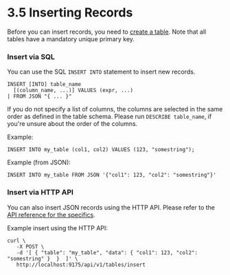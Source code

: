 3.5 Inserting Records
=====================

Before you can insert records, you need to [create a table](../creating-tables/).
Note that all tables have a mandatory unique primary key.

### Insert via SQL

You can use the SQL `INSERT INTO` statement to insert new records.

    INSERT [INTO] table_name
      [(column_name, ...)] VALUES (expr, ...)
    | FROM JSON "{ ... }"

If you do not specify a list of columns, the columns are selected in the same
order as defined in the table schema. Please run `DESCRIBE table_name`, if
you're unsure about the order of the columns.

Example:

    INSERT INTO my_table (col1, col2) VALUES (123, "somestring");

Example (from JSON):

    INSERT INTO my_table FROM JSON '{"col1": 123, "col2": "somestring"}'


### Insert via HTTP API

You can also insert JSON records using the HTTP API. Please refer to the
[API reference for the specifics](/documentation/api/).

Example insert using the HTTP API:

    curl \
       -X POST \
       -d '[ { "table": "my_table", "data": { "col1": 123, "col2": "somestring" }  }  ]' \
       http://localhost:9175/api/v1/tables/insert


